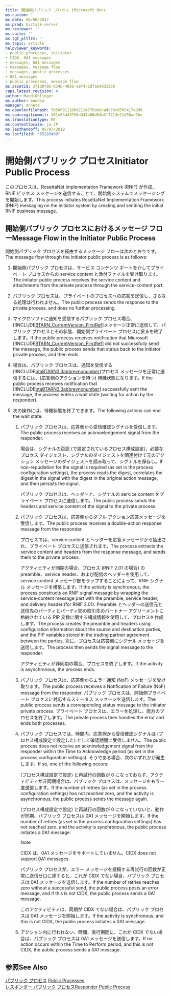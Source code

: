 ```yaml
---
title: 開始側パブリック プロセス |Microsoft Docs
ms.custom: ''
ms.date: 06/08/2017
ms.prod: biztalk-server
ms.reviewer: ''
ms.suite: ''
ms.tgt_pltfrm: ''
ms.topic: article
helpviewer_keywords:
- public processes, initiator
- CIDX, 0A1 messages
- messages, 0A1 messages
- messages, message flow
- messages, public processes
- 0A1 messages
- public processes, message flow
ms.assetid: 371d0792-d346-405b-a8f4-2dfa64dd1566
caps.latest.revision: 4
author: MandiOhlinger
ms.author: mandia
manager: anneta
ms.openlocfilehash: 50506911108d21247f5da9cadc76cd505417a8d9
ms.sourcegitcommit: 381e83d43796a345488d54b3f7413e11d56ad7be
ms.translationtype: MT
ms.contentlocale: ja-JP
ms.lasthandoff: 05/07/2019
ms.locfileid: "65283499"
---
```

# <a name="initiator-public-process"></a><span data-ttu-id="8649f-102">開始側パブリック プロセス</span><span class="sxs-lookup"><span data-stu-id="8649f-102">Initiator Public Process</span></span>
<span data-ttu-id="8649f-103">このプロセスは、RosettaNet Implementation Framework (RNIF) が作成、RNIF ビジネス メッセージを送信することで、開始側システムでメッセージングを開始します。</span><span class="sxs-lookup"><span data-stu-id="8649f-103">This process initiates RosettaNet Implementation Framework (RNIF) messaging on the initiator system by creating and sending the initial RNIF business message.</span></span>  
  
## <a name="message-flow-in-the-initiator-public-process"></a><span data-ttu-id="8649f-104">開始側パブリック プロセスにおけるメッセージ フロー</span><span class="sxs-lookup"><span data-stu-id="8649f-104">Message Flow in the Initiator Public Process</span></span>  
 <span data-ttu-id="8649f-105">開始側パブリック プロセスを経由するメッセージ フローは次のとおりです。</span><span class="sxs-lookup"><span data-stu-id="8649f-105">The message flow through the initiator public process is as follows:</span></span>  
  
1. <span data-ttu-id="8649f-106">開始側パブリック プロセスは、サービス コンテンツ ポートを介してプライベート プロセスからの service content と添付ファイルを受け取ります。</span><span class="sxs-lookup"><span data-stu-id="8649f-106">The initiator public process receives the service content and attachments from the private process through the service-content port.</span></span>  
  
2. <span data-ttu-id="8649f-107">パブリック プロセスは、プライベートのプロセスへの応答を送信し、さらなる処理は行われません。</span><span class="sxs-lookup"><span data-stu-id="8649f-107">The public process sends the response to the private process, and does no further processing.</span></span>  
  
3. <span data-ttu-id="8649f-108">マイクロソフトに通知を受信するパブリック プロセス場合、[!INCLUDE[BTARN_CurrentVersion_FirstRef](../../includes/btarn-currentversion-firstref-md.md)]メッセージ正常に送信して、パブリック プロセスとその状態、開始側プライベート プロセスに戻るを終了します。</span><span class="sxs-lookup"><span data-stu-id="8649f-108">If the public process receives notification that Microsoft [!INCLUDE[BTARN_CurrentVersion_FirstRef](../../includes/btarn-currentversion-firstref-md.md)] did not successfully send the message, the public process sends that status back to the initiator private process, and then ends.</span></span>  
  
4. <span data-ttu-id="8649f-109">場合は、パブリック プロセスは、通知を受信する[!INCLUDE[btaBTARN3.3abbrevnonumber](../../includes/btabtarn3-3abbrevnonumber-md.md)]プロセス メッセージを正常に送信するには、(応答側のアクションを待つ) 待機状態になります。</span><span class="sxs-lookup"><span data-stu-id="8649f-109">If the public process receives notification that [!INCLUDE[btaBTARN3.3abbrevnonumber](../../includes/btabtarn3-3abbrevnonumber-md.md)] successfully sent the message, the process enters a wait state (waiting for action by the responder).</span></span>  
  
5. <span data-ttu-id="8649f-110">次の操作には、待機状態を終了できます。</span><span class="sxs-lookup"><span data-stu-id="8649f-110">The following actions can end the wait state:</span></span>  
  
   1.  <span data-ttu-id="8649f-111">パブリック プロセスは、応答側から受信確認シグナルを受信します。</span><span class="sxs-lookup"><span data-stu-id="8649f-111">The public process receives an acknowledgement signal from the responder.</span></span>  
  
        <span data-ttu-id="8649f-112">場合は、シグナルの否認 (で設定されているプロセス構成設定)、必要なプロセス ダイジェスト、シグナルのダイジェストを関連付けて元のアクション メッセージのダイジェストを読み取って、シグナルを保存し。</span><span class="sxs-lookup"><span data-stu-id="8649f-112">If non-repudiation for the signal is required (as set in the process configuration settings), the process reads the digest, correlates the digest in the signal with the digest in the original action message, and then persists the signal.</span></span>  
  
        <span data-ttu-id="8649f-113">パブリック プロセスは、ヘッダーと、シグナルの service content をプライベート プロセスに送信します。</span><span class="sxs-lookup"><span data-stu-id="8649f-113">The public process sends the headers and service content of the signal to the private process.</span></span>  
  
   2.  <span data-ttu-id="8649f-114">パブリック プロセスは、応答側からダブル アクション応答メッセージを受信します。</span><span class="sxs-lookup"><span data-stu-id="8649f-114">The public process receives a double-action response message from the responder.</span></span>  
  
        <span data-ttu-id="8649f-115">プロセスでは、service content とヘッダーを応答メッセージから抽出され、プライベート プロセスに送信されます。</span><span class="sxs-lookup"><span data-stu-id="8649f-115">The process extracts the service content and headers from the response message, and sends them to the private process.</span></span>  
  
        <span data-ttu-id="8649f-116">アクティビティが同期の場合、プロセス (RNIF 2.01 の場合) の preamble、service header、および配信のヘッダーを使用して、service content メッセージ部をラップすることによって、RNIF シグナル メッセージを構築します。</span><span class="sxs-lookup"><span data-stu-id="8649f-116">If the activity is synchronous, the process constructs an RNIF signal message by wrapping the service-content message part with the preamble, service header, and delivery header (for RNIF 2.01).</span></span> <span data-ttu-id="8649f-117">Preamble とヘッダーの送信元と送信先のパーティとパーティ間の取引先のパートナー アグリーメントに格納されている PIP 変数に関する構成情報を使用して、プロセスを作成します。</span><span class="sxs-lookup"><span data-stu-id="8649f-117">The process creates the preamble and headers using configuration information about the source and destination parties, and the PIP variables stored in the trading partner agreement between the parties.</span></span> <span data-ttu-id="8649f-118">次に、プロセスは応答側にシグナル メッセージを送信します。</span><span class="sxs-lookup"><span data-stu-id="8649f-118">The process then sends the signal message to the responder.</span></span>  
  
        <span data-ttu-id="8649f-119">アクティビティが非同期の場合、プロセスを終了します。</span><span class="sxs-lookup"><span data-stu-id="8649f-119">If the activity is asynchronous, the process ends.</span></span>  
  
   3.  <span data-ttu-id="8649f-120">パブリック プロセスは、応答側からエラー通知 (NoF) メッセージを受け取ります。</span><span class="sxs-lookup"><span data-stu-id="8649f-120">The public process receives a Notification of Failure (NoF) message from the responder.</span></span> <span data-ttu-id="8649f-121">パブリック プロセスは、開始側プライベート プロセスに対応するステータス メッセージを送信します。</span><span class="sxs-lookup"><span data-stu-id="8649f-121">The public process sends a corresponding status message to the initiator private process.</span></span> <span data-ttu-id="8649f-122">プライベート プロセスは、エラーを処理し、両方のプロセスを終了します。</span><span class="sxs-lookup"><span data-stu-id="8649f-122">The private process then handles the error and ends both processes.</span></span>  
  
   4.  <span data-ttu-id="8649f-123">パブリック プロセスでは、時間内、応答側から受信確認シグナルは (プロセス構成設定で設定した) として確認期間に受信しません。</span><span class="sxs-lookup"><span data-stu-id="8649f-123">The public process does not receive an acknowledgement signal from the responder within the Time to Acknowledge period (as set in the process configuration settings).</span></span> <span data-ttu-id="8649f-124">そうである場合、次のいずれかが発生します。</span><span class="sxs-lookup"><span data-stu-id="8649f-124">If so, one of the following occurs:</span></span>  
  
        <span data-ttu-id="8649f-125">(プロセス構成設定で設定) と再試行の回数が 0 になっておらず、アクティビティが非同期場合は、パブリック プロセスは、メッセージをもう一度送信します。</span><span class="sxs-lookup"><span data-stu-id="8649f-125">If the number of retries (as set in the process configuration settings) has not reached zero, and the activity is asynchronous, the public process sends the message again.</span></span>  
  
        <span data-ttu-id="8649f-126">(プロセス構成設定で設定) と再試行の回数が 0 になっていないと、動作が同期、パブリック プロセスは 0A1 メッセージを開始します。</span><span class="sxs-lookup"><span data-stu-id="8649f-126">If the number of retries (as set in the process configuration settings) has not reached zero, and the activity is synchronous, the public process initiates a 0A1 message.</span></span>  
  
       > [!NOTE]
       >  <span data-ttu-id="8649f-127">CIDX は、0A1 メッセージをサポートしていません。</span><span class="sxs-lookup"><span data-stu-id="8649f-127">CIDX does not support 0A1 messages.</span></span>  
  
        <span data-ttu-id="8649f-128">パブリック プロセスが、エラー メッセージを投稿する再試行の回数が正常に送信ゼロに達すると、これが CIDX でない場合、パブリック プロセスは 0A1 メッセージを送信します。</span><span class="sxs-lookup"><span data-stu-id="8649f-128">If the number of retries reaches zero without a successful send, the public process posts an error message, and if this is not CIDX, the public process sends a 0A1 message.</span></span>  
  
        <span data-ttu-id="8649f-129">このアクティビティは、同期が CIDX でない場合は、パブリック プロセスは 0A1 メッセージを開始します。</span><span class="sxs-lookup"><span data-stu-id="8649f-129">If the activity is synchronous, and this is not CIDX, the public process initiates a 0A1 message.</span></span>  
  
   5.  <span data-ttu-id="8649f-130">アクション内に行われない、時間、実行期間に、これが CIDX でない場合は、パブリック プロセスは 0A1 メッセージを送信します。</span><span class="sxs-lookup"><span data-stu-id="8649f-130">If no action occurs within the Time to Perform period, and this is not CIDX, the public process sends a 0A1 message.</span></span>  
  
## <a name="see-also"></a><span data-ttu-id="8649f-131">参照</span><span class="sxs-lookup"><span data-stu-id="8649f-131">See Also</span></span>  
 <span data-ttu-id="8649f-132">[パブリック プロセス](../../adapters-and-accelerators/accelerator-rosettanet/public-processes.md) </span><span class="sxs-lookup"><span data-stu-id="8649f-132">[Public Processes](../../adapters-and-accelerators/accelerator-rosettanet/public-processes.md) </span></span>  
 [<span data-ttu-id="8649f-133">レスポンダー パブリック プロセス</span><span class="sxs-lookup"><span data-stu-id="8649f-133">Responder Public Process</span></span>](../../adapters-and-accelerators/accelerator-rosettanet/responder-public-process.md)